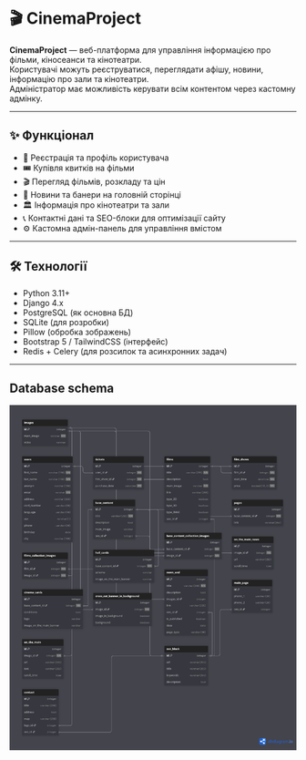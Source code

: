 # 🎬 CinemaProject

**CinemaProject** — веб-платформа для управління інформацією про фільми, кіносеанси та кінотеатри.  
Користувачі можуть реєструватися, переглядати афішу, новини, інформацію про зали та кінотеатри.  
Адміністратор має можливість керувати всім контентом через кастомну адмінку.

---

## ✨ Функціонал

- 👤 Реєстрація та профіль користувача  
- 🎟️ Купівля квитків на фільми  
- 🎬 Перегляд фільмів, розкладу та цін  
- 📰 Новини та банери на головній сторінці  
- 🏛️ Інформація про кінотеатри та зали  
- 📞 Контактні дані та SEO-блоки для оптимізації сайту  
- ⚙️ Кастомна адмін-панель для управління вмістом  

---

## 🛠 Технології

- Python 3.11+  
- Django 4.x  
- PostgreSQL (як основна БД)  
- SQLite (для розробки)  
- Pillow (обробка зображень)  
- Bootstrap 5 / TailwindCSS (інтерфейс)  
- Redis + Celery (для розсилок та асинхронних задач)  

---

## Database schema
![Database ERD](db_schema.png)
